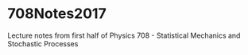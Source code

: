 # 708Notes2017
Lecture notes from first half of Physics 708 - Statistical Mechanics and Stochastic Processes
